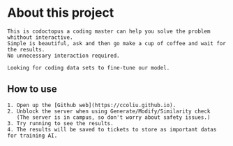 # About this project
    This is codoctopus a coding master can help you solve the problem whithout interactive.
    Simple is beautiful, ask and then go make a cup of coffee and wait for the results.
    No unnecessary interaction required.
    
    Looking for coding data sets to fine-tune our model.

## How to use
    1. Open up the [Github web](https://ccoliu.github.io).
    2. Unblock the server when using Generate/Modify/Similarity check
       (The server is in campus, so don't worry about safety issues.)
    3. Try running to see the results.
    4. The results will be saved to tickets to store as important datas for training AI.
